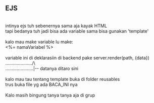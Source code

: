<h2> EJS </h2>
<br>
intinya ejs tuh sebenernya sama aja kayak HTML <br>
tapi bedanya tuh jadi bisa ada variable sama bisa gunakan 'template' <br>
<br>
kalo mau make variable lu make: <br>
<%= namaVariabel %>
<br>
<br>
variable ini di deklarasiin di backend pake
server.render(path, {data}) <br>
...................../\ <br>
......................|-- datanya ditaro sini <br>
<br>
kalo mau tau tentang template buka di folder reusables <br>
trus buka file yg ada BACA_INI nya <br>
<br>
Kalo masih bingung tanya tanya aja di grup <br>
                

